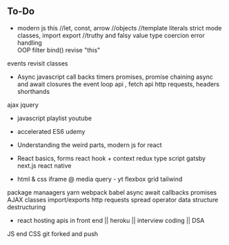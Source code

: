 <h2>To-Do</h2> 

- modern js 
this 
//let, const, arrow 
//objects 
//template literals 
strict mode 
classes, import export 
//truthy and falsy value 
type coercion 
error handling  
OOP 
filter 
bind()
revise "this"

events revisit
classes 

- Async javascript 
call backs 
timers 
promises, promise chaining 
async and await 
closures 
the event loop 
api , fetch api 
http requests, headers 
shorthands 

ajax 
jquery 
- javascript playlist youtube 
- accelerated ES6 udemy
- Understanding the weird parts, modern js for react 

- React 
basics, forms 
react hook + context 
redux 
type script 
gatsby 
next.js 
react native 

- html & css 
iframe 
@ media query - yt 
flexbox 
grid 
tailwind 

package manaagers
yarn 
webpack
babel
async await callbacks promises
AJAX
classes
import/exports
http requests
spread operator
data structure
destructuring


- react 
hosting 
apis in front end || heroku || 
interview coding || 
DSA 


JS end
CSS
git forked and push
